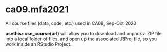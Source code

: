 # ca09.mfa2021

All course files (data, code, etc.) used in CA09, Sep-Oct 2020

**usethis::use_course(url)** will allow you to download and unpack a ZIP file into a local folder of files, and open up the associated .RProj file, so you work inside an RStudio Project.
